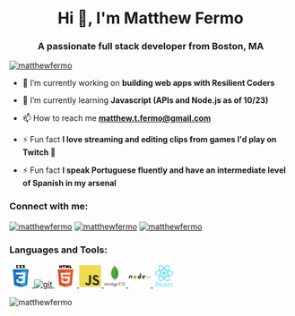 <h1 align="center">Hi 👋, I'm Matthew Fermo</h1>
<h3 align="center">A passionate full stack developer from Boston, MA</h3>

<p align="left"> <a href="https://twitter.com/matthewfermo" target="blank"><img src="https://img.shields.io/twitter/follow/matthewfermo?logo=twitter&style=for-the-badge" alt="matthewfermo" /></a> </p>

- 🔭 I’m currently working on **building web apps with Resilient Coders**

- 🌱 I’m currently learning **Javascript (APIs and Node.js as of 10/23)**

- 📫 How to reach me **matthew.t.fermo@gmail.com**

- ⚡ Fun fact **I love streaming and editing clips from games I'd play on Twitch 👾**

- ⚡ Fun fact **I speak Portuguese fluently and have an intermediate level of Spanish in my arsenal**


<h3 align="left">Connect with me:</h3>
<p align="left">
<a href="https://twitter.com/matthewfermo" target="blank"><img align="center" src="https://raw.githubusercontent.com/rahuldkjain/github-profile-readme-generator/master/src/images/icons/Social/twitter.svg" alt="matthewfermo" height="30" width="40" /></a>
<a href="https://linkedin.com/in/matthewfermo" target="blank"><img align="center" src="https://raw.githubusercontent.com/rahuldkjain/github-profile-readme-generator/master/src/images/icons/Social/linked-in-alt.svg" alt="matthewfermo" height="30" width="40" /></a>
<a href="https://fb.com/matthewfermo" target="blank"><img align="center" src="https://raw.githubusercontent.com/rahuldkjain/github-profile-readme-generator/master/src/images/icons/Social/facebook.svg" alt="matthewfermo" height="30" width="40" /></a>
</p>

<h3 align="left">Languages and Tools:</h3>
<p align="left"> <a href="https://www.w3schools.com/css/" target="_blank" rel="noreferrer"> <img src="https://raw.githubusercontent.com/devicons/devicon/master/icons/css3/css3-original-wordmark.svg" alt="css3" width="40" height="40"/> </a> <a href="https://git-scm.com/" target="_blank" rel="noreferrer"> <img src="https://www.vectorlogo.zone/logos/git-scm/git-scm-icon.svg" alt="git" width="40" height="40"/> </a> <a href="https://www.w3.org/html/" target="_blank" rel="noreferrer"> <img src="https://raw.githubusercontent.com/devicons/devicon/master/icons/html5/html5-original-wordmark.svg" alt="html5" width="40" height="40"/> </a> <a href="https://developer.mozilla.org/en-US/docs/Web/JavaScript" target="_blank" rel="noreferrer"> <img src="https://raw.githubusercontent.com/devicons/devicon/master/icons/javascript/javascript-original.svg" alt="javascript" width="40" height="40"/> </a> <a href="https://www.mongodb.com/" target="_blank" rel="noreferrer"> <img src="https://raw.githubusercontent.com/devicons/devicon/master/icons/mongodb/mongodb-original-wordmark.svg" alt="mongodb" width="40" height="40"/> </a> <a href="https://nodejs.org" target="_blank" rel="noreferrer"> <img src="https://raw.githubusercontent.com/devicons/devicon/master/icons/nodejs/nodejs-original-wordmark.svg" alt="nodejs" width="40" height="40"/> </a> <a href="https://reactjs.org/" target="_blank" rel="noreferrer"> <img src="https://raw.githubusercontent.com/devicons/devicon/master/icons/react/react-original-wordmark.svg" alt="react" width="40" height="40"/> </a> </p>

<p><img align="center" src="https://github-readme-stats.vercel.app/api/top-langs?username=matthewfermo&show_icons=true&locale=en&layout=compact" alt="matthewfermo" /></p>
